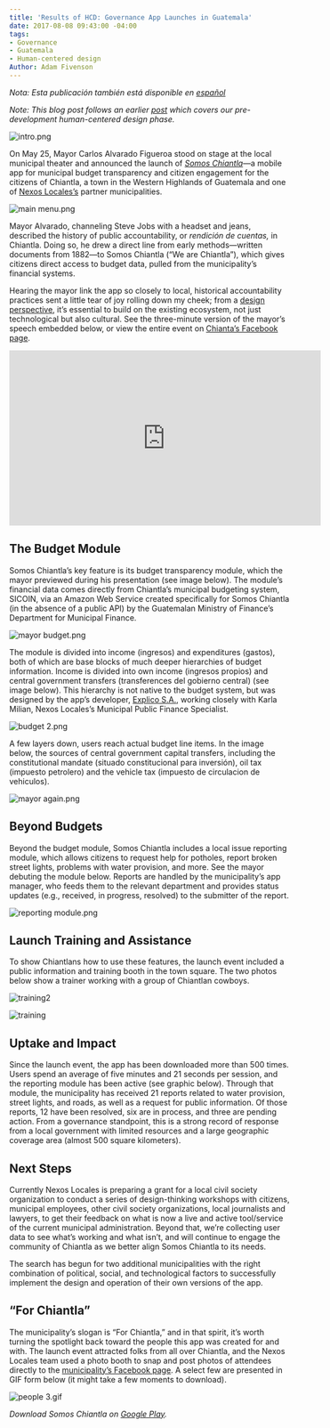 ```yaml
---
title: 'Results of HCD: Governance App Launches in Guatemala'
date: 2017-08-08 09:43:00 -04:00
tags:
- Governance
- Guatemala
- Human-centered design
Author: Adam Fivenson
---
```


*Nota: Esta publicación también está disponible en [español](http://dai-global-digital.com/app-de-transparencia-guatemala.html)*

*Note: This blog post follows an earlier [post](https://dai-global-digital.com/citizen-centered-design-guatemala.html) which covers our pre-development human-centered design phase.*

![intro.png](/uploads/intro.png)

On May 25, Mayor Carlos Alvarado Figueroa stood on stage at the local municipal theater and announced the launch of [*Somos Chiantla*](http://bit.ly/Chiantla-App)—a mobile app for municipal budget transparency and citizen engagement for the citizens of Chiantla, a town in the Western Highlands of Guatemala and one of [Nexos Locales’s](https://www.dai.com/our-work/projects/guatemala-nexos-locales) partner municipalities.

<!--more-->

![main menu.png](/uploads/main%20menu.png)

Mayor Alvarado, channeling Steve Jobs with a headset and jeans, described the history of public accountability, or *rendición de cuentas,* in Chiantla. Doing so, he drew a direct line from early methods—written documents from 1882—to Somos Chiantla (“We are Chiantla”), which gives citizens direct access to budget data, pulled from the municipality’s financial systems. 

Hearing the mayor link the app so closely to local, historical accountability practices sent a little tear of joy rolling down my cheek; from a [design perspective](http://digitalprinciples.org/), it’s essential to build on the existing ecosystem, not just technological but also cultural. See the three-minute version of the mayor’s speech embedded below, or view the entire event on [Chianta’s Facebook page](https://www.facebook.com/MuniChiantla/videos/1916059188639247/).

<iframe width="560" height="315" src="https://www.youtube.com/embed/xtgwg6Zrg3o" frameborder="0" allowfullscreen></iframe> 

## The Budget Module

Somos Chiantla’s key feature is its budget transparency module, which the mayor previewed during his presentation (see image below). The module’s financial data comes directly from Chiantla’s municipal budgeting system, SICOIN, via an Amazon Web Service created specifically for Somos Chiantla (in the absence of a public API) by the Guatemalan Ministry of Finance’s Department for Municipal Finance. 

![mayor budget.png](/uploads/mayor%20budget.png)

The module is divided into income (ingresos) and expenditures (gastos), both of which are base blocks of much deeper hierarchies of budget information. Income is divided into own income (ingresos propios) and central government transfers (transferences del gobierno central) (see image below). This hierarchy is not native to the budget system, but was designed by the app’s developer, [Explico S.A.](http://explicoanalytics.com/), working closely with Karla Milian, Nexos Locales’s Municipal Public Finance Specialist. 

![budget 2.png](/uploads/budget%202.png)
 
A few layers down, users reach actual budget line items. In the image below, the sources of central government capital transfers, including the constitutional mandate (situado constitucional para inversión), oil tax (impuesto petrolero) and the vehicle tax (impuesto de circulacion de vehiculos). 

![mayor again.png](/uploads/mayor%20again.png)

## Beyond Budgets

Beyond the budget module, Somos Chiantla includes a local issue reporting module, which allows citizens to request help for potholes, report broken street lights, problems with water provision, and more. See the mayor debuting the module below. Reports are handled by the municipality’s app manager, who feeds them to the relevant department and provides status updates (e.g., received, in progress, resolved) to the submitter of the report.  

![reporting module.png](/uploads/reporting%20module.png)

## Launch Training and Assistance

To show Chiantlans how to use these features, the launch event included a public information and training booth in the town square. The two photos below show a trainer working with a group of Chiantlan cowboys. 

![training2](/uploads/WhatsApp%20Image%202017-05-25%20at%209.54.35%20PM%20(1).jpeg)

![training](/uploads/WhatsApp%20Image%202017-05-25%20at%209.54.35%20PM%20(2).jpeg)

## Uptake and Impact

Since the launch event, the app has been downloaded more than 500 times. Users spend an average of five minutes and 21 seconds per session, and the reporting module has been active (see graphic below). Through that module, the municipality has received 21 reports related to water provision, street lights, and roads, as well as a request for public information. Of those reports, 12 have been resolved, six are in process, and three are pending action. From a governance standpoint, this is a strong record of response from a local government with limited resources and a large geographic coverage area (almost 500 square kilometers).

<script id="infogram_0_3aca8aa1-fa15-4951-8611-f503fb2c7b8c" title="Chiantla reports" src="//e.infogram.com/js/dist/embed.js?UxY" type="text/javascript"></script>

## Next Steps

Currently Nexos Locales is preparing a grant for a local civil society organization to conduct a series of design-thinking workshops with citizens, municipal employees, other civil society organizations, local journalists and lawyers, to get their feedback on what is now a live and active tool/service of the current municipal administration. Beyond that, we’re collecting user data to see what’s working and what isn’t, and will continue to engage the community of Chiantla as we better align Somos Chiantla to its needs. 

The search has begun for two additional municipalities with the right combination of political, social, and technological factors to successfully implement the design and operation of their own versions of the app.  

## “For Chiantla”

The municipality’s slogan is “For Chiantla,” and in that spirit, it’s worth turning the spotlight back toward the people this app was created for and with. The launch event attracted folks from all over Chiantla, and the Nexos Locales team used a photo booth to snap and post photos of attendees directly to the [municipality’s Facebook page](https://www.facebook.com/MuniChiantla/photos/?tab=album&album_id=1915829891995510). A select few are presented in GIF form below (it might take a few moments to download).

![people 3.gif](/uploads/people%203.gif)

*Download Somos Chiantla on [Google Play](http://bit.ly/Chiantla-App).*